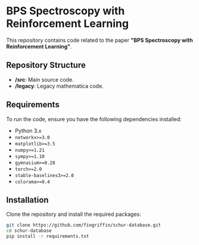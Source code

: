 # BPS Spectroscopy with Reinforcement Learning

This repository contains code related to the paper **"BPS Spectroscopy with Reinforcement Learning"**. 

## Repository Structure
- **/src**: Main source code.
- **/legacy**: Legacy mathematica code.


## Requirements
To run the code, ensure you have the following dependencies installed:
- Python 3.x
- `networkx>=3.0`
- `matplotlib>=3.5`
- `numpy>=1.21`
- `sympy>=1.10`
- `gymnasium>=0.28`
- `torch>=2.0`
- `stable-baselines3>=2.0`
- `colorama>=0.4`

## Installation
Clone the repository and install the required packages:
```bash
git clone https://github.com/fingriffin/schur-database.git
cd schur-database
pip install -r requirements.txt

